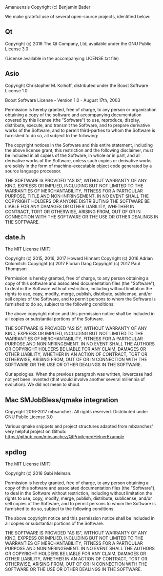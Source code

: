 Amanuensis
Copyright (c) Benjamin Bader

We make grateful use of several open-source projects, identified below:

Qt
--

Copyright (c) 2016 The Qt Company, Ltd, available under the GNU Public License 3.0

(License available in the accompanying LICENSE.txt file)

Asio
----

Copyright Christopher M. Kolhoff, distributed under the Boost Software License 1.0

Boost Software License - Version 1.0 - August 17th, 2003

Permission is hereby granted, free of charge, to any person or organization
obtaining a copy of the software and accompanying documentation covered by
this license (the "Software") to use, reproduce, display, distribute,
execute, and transmit the Software, and to prepare derivative works of the
Software, and to permit third-parties to whom the Software is furnished to
do so, all subject to the following:

The copyright notices in the Software and this entire statement, including
the above license grant, this restriction and the following disclaimer,
must be included in all copies of the Software, in whole or in part, and
all derivative works of the Software, unless such copies or derivative
works are solely in the form of machine-executable object code generated by
a source language processor.

THE SOFTWARE IS PROVIDED "AS IS", WITHOUT WARRANTY OF ANY KIND, EXPRESS OR
IMPLIED, INCLUDING BUT NOT LIMITED TO THE WARRANTIES OF MERCHANTABILITY,
FITNESS FOR A PARTICULAR PURPOSE, TITLE AND NON-INFRINGEMENT. IN NO EVENT
SHALL THE COPYRIGHT HOLDERS OR ANYONE DISTRIBUTING THE SOFTWARE BE LIABLE
FOR ANY DAMAGES OR OTHER LIABILITY, WHETHER IN CONTRACT, TORT OR OTHERWISE,
ARISING FROM, OUT OF OR IN CONNECTION WITH THE SOFTWARE OR THE USE OR OTHER
DEALINGS IN THE SOFTWARE.

date.h
------

The MIT License (MIT)

Copyright (c) 2015, 2016, 2017 Howard Hinnant
Copyright (c) 2016 Adrian Colomitchi
Copyright (c) 2017 Florian Dang
Copyright (c) 2017 Paul Thompson

Permission is hereby granted, free of charge, to any person obtaining a copy
of this software and associated documentation files (the "Software"), to deal
in the Software without restriction, including without limitation the rights
to use, copy, modify, merge, publish, distribute, sublicense, and/or sell
copies of the Software, and to permit persons to whom the Software is
furnished to do so, subject to the following conditions:

The above copyright notice and this permission notice shall be included in all
copies or substantial portions of the Software.

THE SOFTWARE IS PROVIDED "AS IS", WITHOUT WARRANTY OF ANY KIND, EXPRESS OR
IMPLIED, INCLUDING BUT NOT LIMITED TO THE WARRANTIES OF MERCHANTABILITY,
FITNESS FOR A PARTICULAR PURPOSE AND NONINFRINGEMENT. IN NO EVENT SHALL THE
AUTHORS OR COPYRIGHT HOLDERS BE LIABLE FOR ANY CLAIM, DAMAGES OR OTHER
LIABILITY, WHETHER IN AN ACTION OF CONTRACT, TORT OR OTHERWISE, ARISING FROM,
OUT OF OR IN CONNECTION WITH THE SOFTWARE OR THE USE OR OTHER DEALINGS IN THE
SOFTWARE.

Our apologies.  When the previous paragraph was written, lowercase had not yet
been invented (that would involve another several millennia of evolution).
We did not mean to shout.

Mac SMJobBless/qmake integration
--------------------------------

Copyright 2016-2017 mbsanchez.  All rights reserved.  Distributed under GNU Public License 3.0

Various qmake snippets and project structures adapted from mbzanchez' very helpful project on Github:
https://github.com/mbsanchez/QtPrivilegedHelperExample

spdlog
------

The MIT License (MIT)

Copyright (c) 2016 Gabi Melman.

Permission is hereby granted, free of charge, to any person obtaining a copy
of this software and associated documentation files (the "Software"), to deal
in the Software without restriction, including without limitation the rights
to use, copy, modify, merge, publish, distribute, sublicense, and/or sell
copies of the Software, and to permit persons to whom the Software is
furnished to do so, subject to the following conditions:

The above copyright notice and this permission notice shall be included in
all copies or substantial portions of the Software.

THE SOFTWARE IS PROVIDED "AS IS", WITHOUT WARRANTY OF ANY KIND, EXPRESS OR
IMPLIED, INCLUDING BUT NOT LIMITED TO THE WARRANTIES OF MERCHANTABILITY,
FITNESS FOR A PARTICULAR PURPOSE AND NONINFRINGEMENT.  IN NO EVENT SHALL THE
AUTHORS OR COPYRIGHT HOLDERS BE LIABLE FOR ANY CLAIM, DAMAGES OR OTHER
LIABILITY, WHETHER IN AN ACTION OF CONTRACT, TORT OR OTHERWISE, ARISING FROM,
OUT OF OR IN CONNECTION WITH THE SOFTWARE OR THE USE OR OTHER DEALINGS IN
THE SOFTWARE.


